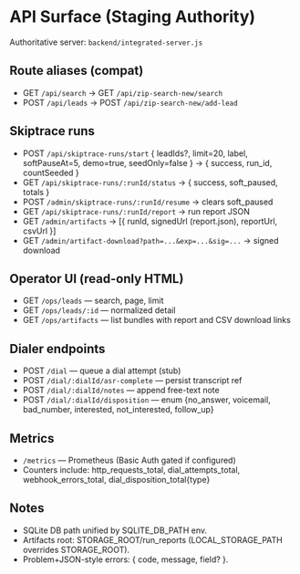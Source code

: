 # API Surface (Staging Authority)

Authoritative server: `backend/integrated-server.js`

## Route aliases (compat)
- GET `/api/search` → GET `/api/zip-search-new/search`
- POST `/api/leads` → POST `/api/zip-search-new/add-lead`

## Skiptrace runs
- POST `/api/skiptrace-runs/start` { leadIds?, limit=20, label, softPauseAt=5, demo=true, seedOnly=false } → { success, run_id, countSeeded }
- GET `/api/skiptrace-runs/:runId/status` → { success, soft_paused, totals }
- POST `/admin/skiptrace-runs/:runId/resume` → clears soft_paused
- GET `/api/skiptrace-runs/:runId/report` → run report JSON
- GET `/admin/artifacts` → [{ runId, signedUrl (report.json), reportUrl, csvUrl }]
- GET `/admin/artifact-download?path=...&exp=...&sig=...` → signed download

## Operator UI (read-only HTML)
- GET `/ops/leads` — search, page, limit
- GET `/ops/leads/:id` — normalized detail
- GET `/ops/artifacts` — list bundles with report and CSV download links

## Dialer endpoints
- POST `/dial` — queue a dial attempt (stub)
- POST `/dial/:dialId/asr-complete` — persist transcript ref
- POST `/dial/:dialId/notes` — append free-text note
- POST `/dial/:dialId/disposition` — enum {no_answer, voicemail, bad_number, interested, not_interested, follow_up}

## Metrics
- `/metrics` — Prometheus (Basic Auth gated if configured)
- Counters include: http_requests_total, dial_attempts_total, webhook_errors_total, dial_disposition_total{type}

## Notes
- SQLite DB path unified by SQLITE_DB_PATH env.
- Artifacts root: STORAGE_ROOT/run_reports (LOCAL_STORAGE_PATH overrides STORAGE_ROOT).
- Problem+JSON-style errors: { code, message, field? }.
